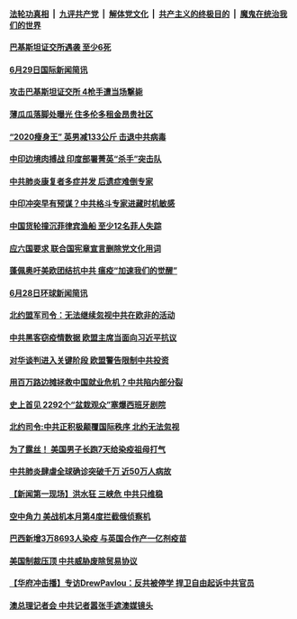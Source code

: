####  [法轮功真相](../../../../basic/blob/master/README.md?t=06292102) &nbsp;|&nbsp; [九评共产党](../../../../9ping.md/blob/master/README.md?t=06292102) &nbsp;|&nbsp; [解体党文化](../../../../jtdwh.md/blob/master/README.md?t=06292102)  &nbsp;|&nbsp; [共产主义的终极目的](../../../../gczydzjmd.md/blob/master/README.md?t=06292102) &nbsp;|&nbsp; [魔鬼在统治我们的世界](../../../../mgztzwmdsj.md/blob/master/README.md?t=06292102) 


#### [巴基斯坦证交所遇袭  至少6死](../pages/prog202/a102882012.md?t=06292102) 

#### [6月29日国际新闻简讯](../pages/prog202/a102881963.md?t=06292102) 

#### [攻击巴基斯坦证交所 4枪手遭当场撃毙](../pages/prog202/a102881921.md?t=06292102) 

#### [薄瓜瓜落脚处曝光 住多伦多租金昂贵社区](../pages/prog202/a102881907.md?t=06292102) 

#### [“2020瘦身王” 英男减133公斤 击退中共病毒](../pages/prog202/a102881881.md?t=06292102) 

#### [中印边境肉搏战 印度部署菁英“杀手”突击队](../pages/prog202/a102881878.md?t=06292102) 

#### [中共肺炎康复者多症并发 后遗症难倒专家](../pages/prog202/a102881790.md?t=06292102) 

#### [中印冲突早有预谋？中共格斗专家进藏时机敏感](../pages/prog202/a102881759.md?t=06292102) 

#### [中国货轮撞沉菲律宾渔船 至少12名菲人失踪](../pages/prog202/a102881747.md?t=06292102) 

#### [应六国要求 联合国宪章宣言删除党文化用词](../pages/prog202/a102881717.md?t=06292102) 


#### [蓬佩奥吁美欧团结抗中共 瘟疫“加速我们的觉醒”](../pages/prog202/a102881568.md?t=06292102) 

#### [6月28日环球新闻简讯](../pages/prog202/a102881629.md?t=06292102) 

#### [北约盟军司令：无法继续忽视中共在欧非的活动](../pages/prog202/a102881617.md?t=06292102) 

#### [中共黑客窃疫情数据 欧盟主席当面向习近平抗议](../pages/prog202/a102881586.md?t=06292102) 


#### [对华谈判进入关键阶段 欧盟警告限制中共投资](../pages/prog202/a102881555.md?t=06292102) 

#### [用百万路边摊拯救中国就业危机？中共陷内部分裂](../pages/prog202/a102881293.md?t=06292102) 

#### [史上首见 2292个“盆栽观众”塞爆西班牙剧院](../pages/prog202/a102881446.md?t=06292102) 

#### [北约司令:中共正积极颠覆国际秩序 北约无法忽视](../pages/prog202/a102881466.md?t=06292102) 

#### [为了露丝！ 美国男子长跑7天给染疫祖母打气](../pages/prog202/a102881480.md?t=06292102) 

#### [中共肺炎肆虐全球确诊突破千万 近50万人病故](../pages/prog202/a102881405.md?t=06292102) 

#### [【新闻第一现场】洪水狂 三峡危 中共只维稳](../pages/prog202/a102881386.md?t=06292102) 

#### [空中角力 美战机本月第4度拦截俄侦察机](../pages/prog202/a102881303.md?t=06292102) 

#### [巴西新增3万8693人染疫 与英国合作产一亿剂疫苗](../pages/prog202/a102881281.md?t=06292102) 


#### [美国制裁压顶 中共威胁废除贸易协议](../pages/prog202/a102881132.md?t=06292102) 

#### [【华府冲击播】专访DrewPavlou：反共被停学 捍卫自由起诉中共官员](../pages/prog202/a102881125.md?t=06292102) 

#### [澳总理记者会 中共记者嚣张手遮澳媒镜头](../pages/prog202/a102879768.md?t=06292102) 

